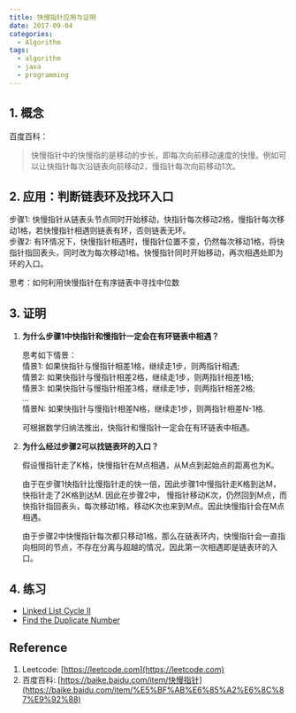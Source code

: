 ```yaml
---
title: 快慢指针应用与证明
date: 2017-09-04
categories: 
  - Algorithm
tags: 
  - algorithm
  - java
  - programming
---
```

## 1. 概念
百度百科：
> 快慢指针中的快慢指的是移动的步长，即每次向前移动速度的快慢。例如可以让快指针每次沿链表向前移动2，慢指针每次向前移动1次。

## 2. 应用：判断链表环及找环入口

步骤1: 快慢指针从链表头节点同时开始移动，快指针每次移动2格，慢指针每次移动1格，若快慢指针相遇则链表有环，否则链表无环。<br>
步骤2: 有环情况下，快慢指针相遇时，慢指针位置不变，仍然每次移动1格，将快指针指回表头，同时改为每次移动1格。快慢指针同时开始移动，再次相遇处即为环的入口。
	
思考：如何利用快慢指针在有序链表中寻找中位数
	
## 3. 证明

1. **为什么步骤1中快指针和慢指针一定会在有环链表中相遇？** <br>

	思考如下情景：<br>
	情景1: 如果快指针与慢指针相差1格，继续走1步，则两指针相遇; <br>
	情景2: 如果快指针与慢指针相差2格，继续走1步，则两指针相差1格; <br>
	情景3: 如果快指针与慢指针相差3格，继续走1步，则两指针相差2格; <br>
	... <br>
	情景N: 如果快指针与慢指针相差N格，继续走1步，则两指针相差N-1格. <br>

	可根据数学归纳法推出，快指针和慢指针一定会在有环链表中相遇。 <br>

2. **为什么经过步骤2可以找链表环的入口？** <br>

	假设慢指针走了K格，快慢指针在M点相遇，从M点到起始点的距离也为K。 <br>

	由于在步骤1快指针比慢指针走的快一倍，因此步骤1中慢指针走K格到达M，快指针走了2K格到达M. 因此在步骤2中， 慢指针移动K次，仍然回到M点，而快指针指回表头，每次移动1格，移动K次也来到M点。因此快慢指针会在M点相遇。 <br>

	由于步骤2中快慢指针每次都只移动1格，那么在链表环内，快慢指针会一直指向相同的节点，不存在分离与超越的情况，因此第一次相遇即是链表环的入口。 <br>

## 4. 练习
 * [Linked List Cycle II](https://leetcode.com/problems/linked-list-cycle-ii/)
 * [Find the Duplicate Number](https://leetcode.com/problems/find-the-duplicate-number/description/)

## Reference
1. Leetcode: [https://leetcode.com](https://leetcode.com)
2. 百度百科: [https://baike.baidu.com/item/快慢指针](https://baike.baidu.com/item/%E5%BF%AB%E6%85%A2%E6%8C%87%E9%92%88)